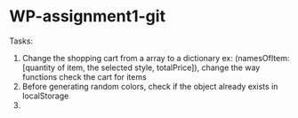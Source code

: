 # WP-assignment1-git

Tasks:
1. Change the shopping cart from a array to a dictionary ex: (namesOfItem: [quantity of item, the selected style, totalPrice]), change the way functions check the cart for items
2. Before generating random colors, check if the object already exists in localStorage
3. 
